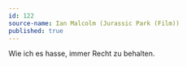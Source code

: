 ```yaml
---
id: 122
source-name: Ian Malcolm (Jurassic Park (Film))
published: true
---
```

Wie ich es hasse, immer Recht zu behalten.
